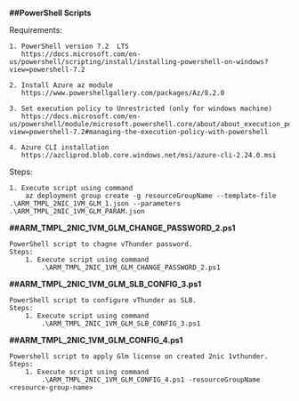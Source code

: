 **##PowerShell Scripts**

Requirements:

    1. PowerShell version 7.2  LTS
	   https://docs.microsoft.com/en-us/powershell/scripting/install/installing-powershell-on-windows?view=powershell-7.2

    2. Install Azure az module
       https://www.powershellgallery.com/packages/Az/8.2.0
     
    3. Set execution policy to Unrestricted (only for windows machine)
       https://docs.microsoft.com/en-us/powershell/module/microsoft.powershell.core/about/about_execution_policies?view=powershell-7.2#managing-the-execution-policy-with-powershell
	 
	4. Azure CLI installation
	   https://azcliprod.blob.core.windows.net/msi/azure-cli-2.24.0.msi
	   
Steps: 

    1. Execute script using command
        az deployment group create -g resourceGroupName --template-file .\ARM_TMPL_2NIC_1VM_GLM_1.json --parameters .\ARM_TMPL_2NIC_1VM_GLM_PARAM.json

**##ARM_TMPL_2NIC_1VM_GLM_CHANGE_PASSWORD_2.ps1**

    PowerShell script to chagne vThunder password.
    Steps:
        1. Execute script using command
            .\ARM_TMPL_2NIC_1VM_GLM_CHANGE_PASSWORD_2.ps1

**##ARM_TMPL_2NIC_1VM_GLM_SLB_CONFIG_3.ps1**

    PowerShell script to configure vThunder as SLB.
    Steps:
        1. Execute script using command
            .\ARM_TMPL_2NIC_1VM_GLM_SLB_CONFIG_3.ps1

**##ARM_TMPL_2NIC_1VM_GLM_CONFIG_4.ps1**

    Powershell script to apply Glm license on created 2nic 1vthunder.
    Steps:
        1. Execute script using command
            .\ARM_TMPL_2NIC_1VM_GLM_CONFIG_4.ps1 -resourceGroupName <resource-group-name>
